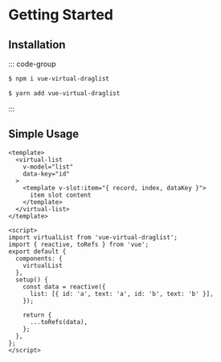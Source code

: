 # Getting Started

## Installation

::: code-group

```sh [npm]
$ npm i vue-virtual-draglist
```

```sh [yarn]
$ yarn add vue-virtual-draglist
```

:::

## Simple Usage

```vue
<template>
  <virtual-list
    v-model="list"
    data-key="id"
  >
    <template v-slot:item="{ record, index, dataKey }">
      item slot content
    </template>
  </virtual-list>
</template>

<script>
import virtualList from 'vue-virtual-draglist';
import { reactive, toRefs } from 'vue';
export default {
  components: {
    virtualList
  },
  setup() {
    const data = reactive({
      list: [{ id: 'a', text: 'a', id: 'b', text: 'b' }],
    });

    return {
      ...toRefs(data),
    };
  },
};
</script>
```

